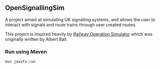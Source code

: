 ## OpenSignallingSim

A project aimed at simulating UK signalling systems, and allows the user to interact with signals and route trains through user created routes.

This project is inspired heavily by [Railway Operation Simulator](https://www.railwayoperationsimulator.com/) which was originally written by Albert Ball.

### Run using Maven

```
mvn javafx:run
```